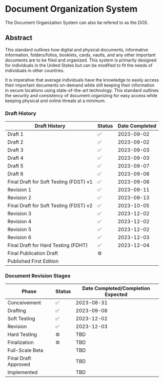 # Document Organization System
The Document Organization System can also be refered to as the *DOS*.
## Abstract
This standard outlines how digital and physical documents, informative information, folders/folios, booklets, cards, vaults, and any other important documents are to be filed and organized. This system is primarily designed for individuals in the United States but can be modified to fit the needs of individuals in other countries.

It is imperative that average individuals have the knowledge to easily access their important documents on-demand while still keeping their information in secure locations using state-of-the-art technology. This standard outlines the security and consistency of document organizing for easy access while keeping physical and online threats at a minimum.

### Draft History
|Draft History|Status|Date Completed|
|-------------|------|--------------|
|Draft 1      |✅    |2023-09-02    |
|Draft 2      |✅    |2023-09-02    |
|Draft 3      |✅    |2023-09-03    |
|Draft 4      |✅    |2023-09-03    |
|Draft 5      |✅    |2023-09-07    |
|Draft 6      |✅    |2023-09-08    |
|Final Draft for Soft Testing (FDST) v1|✅|2023-09-08|
|Revision 1   |✅    |2023-09-11    |
|Revision 2   |✅    |2023-09-13    |
|Final Draft for Soft Testing (FDST) v2|✅|2023-10-05|
|Revision 3   |✅    |2023-12-02    |
|Revision 4   |✅    |2023-12-02    |
|Revision 5   |✅    |2023-12-02    |
|Revision 6   |✅    |2023-12-03    |
|Final Draft for Hard Testing (FDHT)|✅|2023-12-04|
|Final Publication Draft|⚙️| |
|Published First Edition| | |

### Document Revision Stages
|Phase|Status|Date Completed/Completion Expected|
|-----|------|----------------------------------|
|Conceivement|✅|2023-08-31|
|Drafting|✅|2023-09-08|
|Soft Testing|✅|2023-12-02|
|Revision|✅|2023-12-03|
|Hard Testing|⚙️|TBD|
|Finalization|⚙️|TBD|
|Full-Scale Beta| |TBD|
|Final Draft Approved| |TBD|
|Implemented| |TBD|
